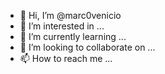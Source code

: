 - 👋 Hi, I’m @marc0venicio
- 👀 I’m interested in ...
- 🌱 I’m currently learning ...
- 💞️ I’m looking to collaborate on ...
- 📫 How to reach me ...

<!---
marc0venicio/marc0venicio is a ✨ special ✨ repository because its `README.md` (this file) appears on your GitHub profile.
You can click the Preview link to take a look at your changes.
--->
